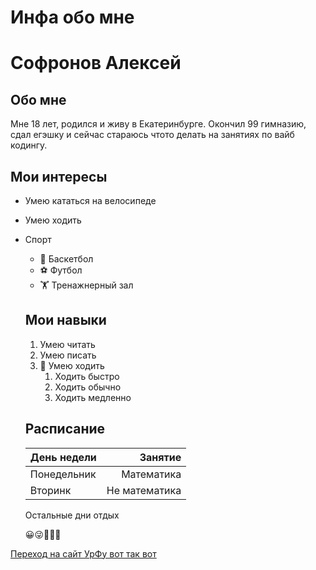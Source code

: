 # Инфа обо мне
# Софронов Алексей
## Обо мне
Мне 18 лет, родился и живу в Екатеринбурге. Окончил 99 гимназию, сдал егэшку и сейчас стараюсь чтото делать на занятиях по вайб кодингу.
## Мои интересы
- Умею кататься на велосипеде
- Умею ходить
- Спорт
    - 🏀 Баскетбол
    - ⚽ Футбол
    - 🏋️ Тренажнерный зал
  ## Мои навыки
  1. Умею читать
  2. Умею писать
  3. 🚶 Умею ходить
     1. Ходить быстро
     2. Ходить обычно
     3. Ходить медленно
  ## Расписание
  | День недели | Занятие |
  |:------------|--------:|
  |Понедельник  | Математика|
  | Вторинк     | Не математика|

  Остальные дни отдых

  😀😜😵‍💫🚀


[Переход на сайт УрФу вот так вот](https://urfu.ru/ru/)
  

  

